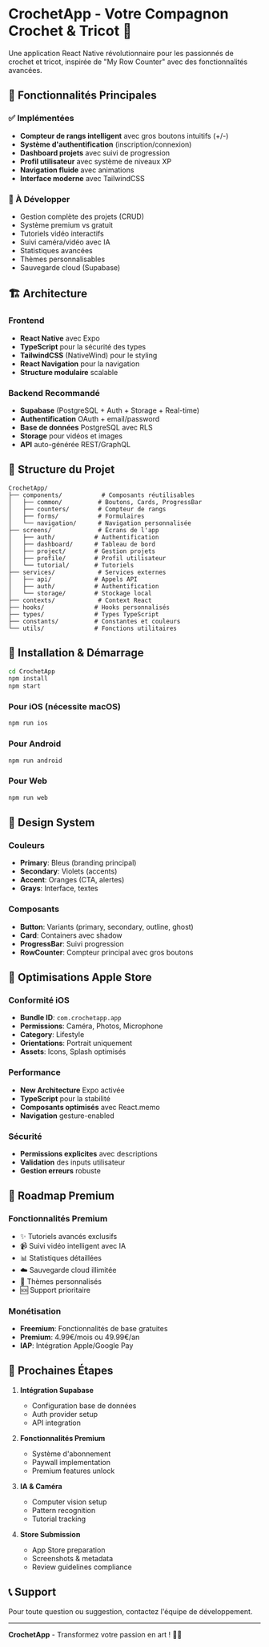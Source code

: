 # CrochetApp - Votre Compagnon Crochet & Tricot 🧶

Une application React Native révolutionnaire pour les passionnés de crochet et tricot, inspirée de "My Row Counter" avec des fonctionnalités avancées.

## 🎯 Fonctionnalités Principales

### ✅ Implémentées
- **Compteur de rangs intelligent** avec gros boutons intuitifs (+/-)
- **Système d'authentification** (inscription/connexion)
- **Dashboard projets** avec suivi de progression
- **Profil utilisateur** avec système de niveaux XP
- **Navigation fluide** avec animations
- **Interface moderne** avec TailwindCSS

### 🚧 À Développer
- Gestion complète des projets (CRUD)
- Système premium vs gratuit
- Tutoriels vidéo interactifs
- Suivi caméra/vidéo avec IA
- Statistiques avancées
- Thèmes personnalisables
- Sauvegarde cloud (Supabase)

## 🏗️ Architecture

### Frontend
- **React Native** avec Expo
- **TypeScript** pour la sécurité des types
- **TailwindCSS** (NativeWind) pour le styling
- **React Navigation** pour la navigation
- **Structure modulaire** scalable

### Backend Recommandé
- **Supabase** (PostgreSQL + Auth + Storage + Real-time)
- **Authentification** OAuth + email/password
- **Base de données** PostgreSQL avec RLS
- **Storage** pour vidéos et images
- **API** auto-générée REST/GraphQL

## 📁 Structure du Projet

```
CrochetApp/
├── components/           # Composants réutilisables
│   ├── common/          # Boutons, Cards, ProgressBar
│   ├── counters/        # Compteur de rangs
│   ├── forms/           # Formulaires
│   └── navigation/      # Navigation personnalisée
├── screens/             # Écrans de l'app
│   ├── auth/           # Authentification
│   ├── dashboard/      # Tableau de bord
│   ├── project/        # Gestion projets
│   ├── profile/        # Profil utilisateur
│   └── tutorial/       # Tutoriels
├── services/            # Services externes
│   ├── api/            # Appels API
│   ├── auth/           # Authentification
│   └── storage/        # Stockage local
├── contexts/            # Context React
├── hooks/              # Hooks personnalisés
├── types/              # Types TypeScript
├── constants/          # Constantes et couleurs
└── utils/              # Fonctions utilitaires
```

## 🚀 Installation & Démarrage

```bash
cd CrochetApp
npm install
npm start
```

### Pour iOS (nécessite macOS)
```bash
npm run ios
```

### Pour Android
```bash
npm run android
```

### Pour Web
```bash
npm run web
```

## 🎨 Design System

### Couleurs
- **Primary**: Bleus (branding principal)
- **Secondary**: Violets (accents)
- **Accent**: Oranges (CTA, alertes)
- **Grays**: Interface, textes

### Composants
- **Button**: Variants (primary, secondary, outline, ghost)
- **Card**: Containers avec shadow
- **ProgressBar**: Suivi progression
- **RowCounter**: Compteur principal avec gros boutons

## 📱 Optimisations Apple Store

### Conformité iOS
- **Bundle ID**: `com.crochetapp.app`
- **Permissions**: Caméra, Photos, Microphone
- **Category**: Lifestyle
- **Orientations**: Portrait uniquement
- **Assets**: Icons, Splash optimisés

### Performance
- **New Architecture** Expo activée
- **TypeScript** pour la stabilité
- **Composants optimisés** avec React.memo
- **Navigation** gesture-enabled

### Sécurité
- **Permissions explicites** avec descriptions
- **Validation** des inputs utilisateur
- **Gestion erreurs** robuste

## 🔮 Roadmap Premium

### Fonctionnalités Premium
- ✨ Tutoriels avancés exclusifs
- 📹 Suivi vidéo intelligent avec IA
- 📊 Statistiques détaillées
- ☁️ Sauvegarde cloud illimitée
- 🎨 Thèmes personnalisés
- 🆘 Support prioritaire

### Monétisation
- **Freemium**: Fonctionnalités de base gratuites
- **Premium**: 4.99€/mois ou 49.99€/an
- **IAP**: Intégration Apple/Google Pay

## 🔧 Prochaines Étapes

1. **Intégration Supabase**
   - Configuration base de données
   - Auth provider setup
   - API integration

2. **Fonctionnalités Premium**
   - Système d'abonnement
   - Paywall implementation
   - Premium features unlock

3. **IA & Caméra**
   - Computer vision setup
   - Pattern recognition
   - Tutorial tracking

4. **Store Submission**
   - App Store preparation
   - Screenshots & metadata
   - Review guidelines compliance

## 📞 Support

Pour toute question ou suggestion, contactez l'équipe de développement.

---

**CrochetApp** - Transformez votre passion en art ! 🎨✨